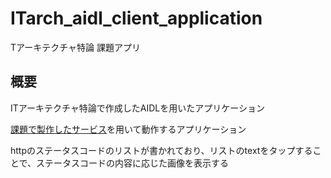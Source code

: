 # ITarch_aidl_client_application
Tアーキテクチャ特論 課題アプリ

## 概要
ITアーキテクチャ特論で作成したAIDLを用いたアプリケーション

[課題で製作したサービス](https://github.com/b1018043/ITarch_AIDL_application)を用いて動作するアプリケーション

httpのステータスコードのリストが書かれており、リストのtextをタップすることで、ステータスコードの内容に応じた画像を表示する
